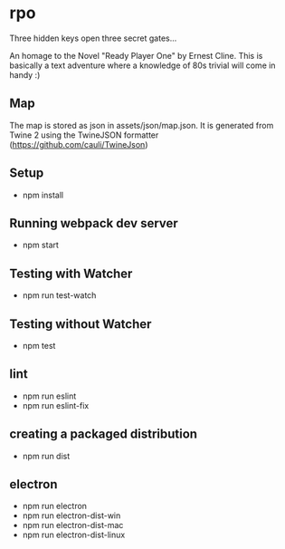 # rpo
Three hidden keys open three secret gates...

An homage to the Novel "Ready Player One" by Ernest Cline. This is basically a text adventure where a knowledge of 80s trivial will come in handy :)

## Map
The map is stored as json in assets/json/map.json. It is generated from Twine 2 using the TwineJSON formatter (https://github.com/cauli/TwineJson)

## Setup
- npm install

## Running webpack dev server
- npm start

## Testing with Watcher
- npm run test-watch

## Testing without Watcher
- npm test

## lint
- npm run eslint
- npm run eslint-fix

## creating a packaged distribution
- npm run dist

## electron
- npm run electron
- npm run electron-dist-win
- npm run electron-dist-mac
- npm run electron-dist-linux

